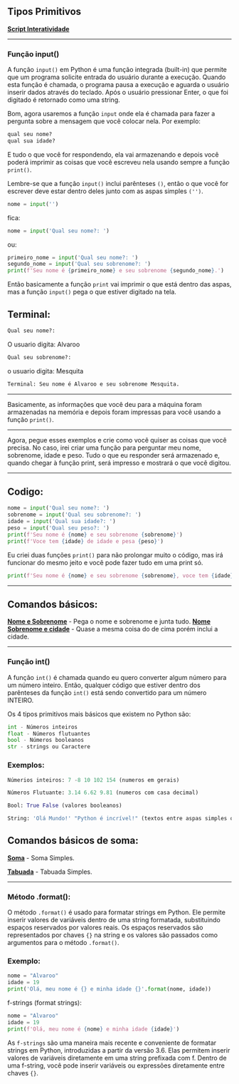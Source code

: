 ## Tipos Primitivos
**[Script Interatividade](./2-%20Tipos%20Primitivos/01interatividade.py)**
<hr>

### Função input()
A função `input()` em Python é uma função integrada (built-in) que permite que um programa solicite entrada do usuário durante a execução. Quando esta função é chamada, o programa pausa a execução e aguarda o usuário inserir dados através do teclado. Após o usuário pressionar Enter, o que foi digitado é retornado como uma string.

Bom, agora usaremos a função `input` onde ela é chamada para fazer a pergunta sobre a mensagem que você colocar nela. Por exemplo:

```python
qual seu nome?
qual sua idade?
```
E tudo o que você for respondendo, ela vai armazenando e depois você poderá imprimir as coisas que você escreveu nela usando sempre a função `print()`.

Lembre-se que a função `input()` inclui parênteses `()`, então o que você for escrever deve estar dentro deles junto com as aspas simples `('')`.
```python
nome = input('')
```
fica:
```python
nome = input('Qual seu nome?: ')
```
ou:
```python
primeiro_nome = input('Qual seu nome?: ')
segundo_nome = input('Qual seu sobrenome?: ')
print(f'Seu nome é {primeiro_nome} e seu sobrenome {segundo_nome}.')
```

Então basicamente a função `print` vai imprimir o que está dentro das aspas, mas a função `input()`
pega o que estiver digitado na tela.
## Terminal:
```python
Qual seu nome?:
```
O usuario digita: Alvaroo
```python
Qual seu sobrenome?:
```
o usuario digita: Mesquita
```python
Terminal: Seu nome é Alvaroo e seu sobrenome Mesquita.
```
<hr>

Basicamente, as informações que você deu para a máquina foram armazenadas na memória e depois foram impressas para você usando a função `print()`.
<hr>
Agora, pegue esses exemplos e crie como você quiser as coisas que você precisa. No caso, irei criar uma função para perguntar meu nome, sobrenome, idade e peso. Tudo o que eu responder será armazenado e, quando chegar à função print, será impresso e mostrará o que você digitou.
<hr>

## Codigo:
```python
nome = input('Qual seu nome?: ')
sobrenome = input('Qual seu sobrenome?: ')
idade = input('Qual sua idade?: ')
peso = input('Qual seu peso?: ')
print(f'Seu nome é {nome} e seu sobrenome {sobrenome}')
print(f'Voce tem {idade} de idade e pesa {peso}')
```
Eu criei duas funções `print()` para não prolongar muito o código, mas irá funcionar do mesmo jeito e você pode fazer tudo em uma print só.
```python
print(f'Seu nome é {nome} e seu sobrenome {sobrenome}, voce tem {idade} de idade e pesa {peso}')
```
<hr>

## Comandos básicos:
**[Nome e Sobrenome](./2-%20Tipos%20Primitivos/02nome-sobrenome.py)** - Pega o nome e sobrenome e junta tudo.
**[Nome Sobrenome e cidade](./2-%20Tipos%20Primitivos/02nome-sobrenome.py)** - Quase a mesma coisa do de cima porém inclui a cidade.
<hr>

### Função int()
A função `int()` é chamada quando eu quero converter algum número para um número inteiro. Então, qualquer código que estiver dentro dos parênteses da função `int()` está sendo convertido para um número INTEIRO.

Os 4 tipos primitivos mais básicos que existem no Python são:
```python
int - Números inteiros
float - Números flutuantes
bool - Números booleanos
str - strings ou Caractere
```
### Exemplos:
```python
Númerios inteiros: 7 -8 10 102 154 (numeros em gerais)

Números Flutuante: 3.14 6.62 9.81 (numeros com casa decimal)

Bool: True False (valores booleanos)

String: 'Olá Mundo!' "Python é incrível!" (textos entre aspas simples ou duplas).
```
## Comandos básicos de soma:
**[Soma](./2-%20Tipos%20Primitivos/02nome-sobrenome.py)** - Soma Simples.

**[Tabuada](./2-%20Tipos%20Primitivos/05multiplicação.py)** - Tabuada Simples.
<hr>

### Método .format():

O método `.format()` é usado para formatar strings em Python. Ele permite inserir valores de variáveis dentro de uma string formatada, substituindo espaços reservados por valores reais. Os espaços reservados são representados por chaves `{}` na string e os valores são passados como argumentos para o método `.format()`.

### Exemplo:
```python
nome = "Alvaroo"
idade = 19
print('Olá, meu nome é {} e minha idade {}'.format(nome, idade))
```
f-strings (format strings):
```python
nome = "Alvaroo"
idade = 19
print(f'Olá, meu nome é {nome} e minha idade {idade}')
```
As `f-strings` são uma maneira mais recente e conveniente de formatar strings em Python, introduzidas a partir da versão 3.6. Elas permitem inserir valores de variáveis diretamente em uma string prefixada com f. Dentro de uma f-string, você pode inserir variáveis ou expressões diretamente entre chaves `{}`.